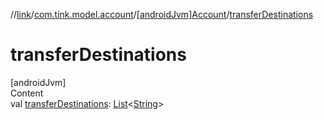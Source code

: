 //[link](../../index.md)/[com.tink.model.account](../index.md)/[[androidJvm]Account](index.md)/[transferDestinations](transfer-destinations.md)



# transferDestinations  
[androidJvm]  
Content  
val [transferDestinations](transfer-destinations.md): [List](https://kotlinlang.org/api/latest/jvm/stdlib/kotlin.collections/-list/index.html)<[String](https://kotlinlang.org/api/latest/jvm/stdlib/kotlin/-string/index.html)>  



